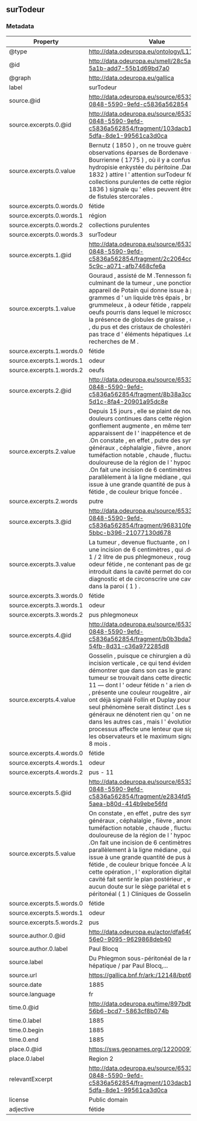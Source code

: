 ## surTodeur

### Metadata

| Property | Value |
| -------- | ----- |
| @type | http://data.odeuropa.eu/ontology/L11_Smell |
| @id | http://data.odeuropa.eu/smell/28c5a187-955a-5a1b-add7-55b1d69bd7a0 |
| @graph | http://data.odeuropa.eu/gallica |
| label | surTodeur |
| source.@id | http://data.odeuropa.eu/source/65338f70-0848-5590-9efd-c5836a562854 |
| source.excerpts.0.@id | http://data.odeuropa.eu/source/65338f70-0848-5590-9efd-c5836a562854/fragment/103dacb1-5209-5dfa-8de1-99561ca3d0ca |
| source.excerpts.0.value | Bernutz ( 1850 ) , on ne trouve guère que des observations éparses de Bordenave ( 1774 ) Bourrienne ( 1775 ) , où il y a confusion avec l ' hydropisie enkystée du péritoine .Dance ( 2 ) ( 1832 ) attire l ' attention surTodeur fétide des collections purulentes de cette région .Velpeau ( 1836 ) signale qu ' elles peuvent être l ' origine de fistules stercorales . |
| source.excerpts.0.words.0 | fétide |
| source.excerpts.0.words.1 | région |
| source.excerpts.0.words.2 | collections purulentes |
| source.excerpts.0.words.3 | surTodeur |
| source.excerpts.1.@id | http://data.odeuropa.eu/source/65338f70-0848-5590-9efd-c5836a562854/fragment/2c2064cc-fafd-5c9c-a071-afb7468cfe6a |
| source.excerpts.1.value | Gouraud , assisté de M .Tennesson fait , au point culminant de la tumeur , une ponction avec l ' appareil de Potain qui donne issue à près de 200 grammes d ' un liquide très épais , brunâtre , grummeleux , à odeur fétide , rappelant celle des oeufs pourris dans lequel le microscope montre la présence de globules de graisse , des cellules , du pus et des cristaux de cholestérine , il n ' y a pas trace d ' éléments hépatiques .Les recherches de M . |
| source.excerpts.1.words.0 | fétide |
| source.excerpts.1.words.1 | odeur |
| source.excerpts.1.words.2 | oeufs |
| source.excerpts.2.@id | http://data.odeuropa.eu/source/65338f70-0848-5590-9efd-c5836a562854/fragment/8b38a3cc-597d-5d1c-8fa4-20901a95dc8e |
| source.excerpts.2.value | Depuis 15 jours , elle se plaint de nouvelles douleurs continues dans cette région dont le gonflement augmente , en même temps qu ' apparaissent de l ' inappétence et de la fièvre .On constate , en effet , putre des symptômes généraux , céphalalgie , fièvre , anorexie , une tuméfaction notable , chaude , fluctuante et douloureuse de la région de l ' hypochondre droit .On fait une incision de 6 centimètres parallèlement à la ligne médiane , qui donne issue à une grande quantité de pus à odeur fétide , de couleur brique foncée . |
| source.excerpts.2.words | putre |
| source.excerpts.3.@id | http://data.odeuropa.eu/source/65338f70-0848-5590-9efd-c5836a562854/fragment/968310fe-29b4-5bbc-b396-21077130d678 |
| source.excerpts.3.value | La tumeur , devenue fluctuante , on l ' ouvre par une incision de 6 centimètres , qui .donne issue à 1 / 2 litre de pus phlegmoneux , rougeâtre , à odeur fétide , ne contenant pas de gaz .Le doigt introduit dans la cavité permet do confirmer le diagnostic et de circonscrire une cavité siégeant dans la paroi ( 1 ) . |
| source.excerpts.3.words.0 | fétide |
| source.excerpts.3.words.1 | odeur |
| source.excerpts.3.words.2 | pus phlegmoneux |
| source.excerpts.4.@id | http://data.odeuropa.eu/source/65338f70-0848-5590-9efd-c5836a562854/fragment/b0b3bda3-6d27-54fb-8d31-c36a972285d8 |
| source.excerpts.4.value | Gosselin , puisque ce chirurgien a dû faire une incision verticale , ce qui tend évidemment à démontrer que dans son cas le grand axe de la tumeur se trouvait dans cette direction .Le pus - 11 — dont l ' odeur fétide n ' a rien de particulier , présente une couleur rougeâtre , ainsi que l ' ont déjà signalé Follin et Duplay pour lesquels ce seul phénomène serait distinct .Les signes généraux ne dénotent rien qu ' on ne rencontre dans les autres cas , mais l ' évolution du processus affecte une lenteur que signalent tous les observateurs et le maximum signalé a été de 8 mois . |
| source.excerpts.4.words.0 | fétide |
| source.excerpts.4.words.1 | odeur |
| source.excerpts.4.words.2 | pus - 11 |
| source.excerpts.5.@id | http://data.odeuropa.eu/source/65338f70-0848-5590-9efd-c5836a562854/fragment/e2834fd5-551a-5aea-b80d-414b9ebe56fd |
| source.excerpts.5.value | On constate , en effet , putre des symptômes généraux , céphalalgie , fièvre , anorexie , une tuméfaction notable , chaude , fluctuante et douloureuse de la région de l ' hypochondre droit .On fait une incision de 6 centimètres parallèlement à la ligne médiane , qui donne issue à une grande quantité de pus à odeur fétide , de couleur brique foncée .A la suite de cette opération , l ' exploration digitale de la cavité fait sentir le plan postérieur , et ne laisse aucun doute sur le siège pariétal et sous - péritonéal ( 1 ) Cliniques de Gosselin . |
| source.excerpts.5.words.0 | fétide |
| source.excerpts.5.words.1 | odeur |
| source.excerpts.5.words.2 | pus |
| source.author.0.@id | http://data.odeuropa.eu/actor/dfa640f1-7165-56e0-9095-9629868deb40 |
| source.author.0.label | Paul  Blocq |
| source.label | Du Phlegmon sous-péritonéal de la région hépatique / par Paul Blocq,... |
| source.url | https://gallica.bnf.fr/ark:/12148/bpt6k5660458p |
| source.date | 1885 |
| source.language | fr |
| time.0.@id | http://data.odeuropa.eu/time/897bdb11-1fc5-56b6-bcd7-5863cf8b074b |
| time.0.label | 1885 |
| time.0.begin | 1885 |
| time.0.end | 1885 |
| place.0.@id | https://sws.geonames.org/12200097/ |
| place.0.label | Region 2 |
| relevantExcerpt | http://data.odeuropa.eu/source/65338f70-0848-5590-9efd-c5836a562854/fragment/103dacb1-5209-5dfa-8de1-99561ca3d0ca |
| license | Public domain |
| adjective | fétide |
